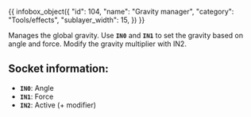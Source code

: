 {{ infobox_object({
	"id": 104,
	"name": "Gravity manager",
	"category": "Tools/effects",
	"sublayer_width": 15,
}) }}

Manages the global gravity. Use **`IN0`** and **`IN1`** to set the gravity based on angle and force. Modify the gravity multiplier with IN2.

## Socket information:
- **`IN0`**: Angle
- **`IN1`**: Force
- **`IN2`**: Active (+ modifier)